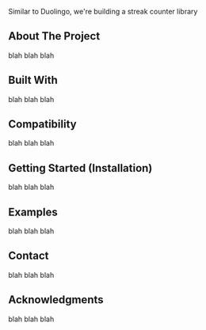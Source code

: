 Similar to Duolingo, we're building a streak counter library

## About The Project

blah blah blah

## Built With

blah blah blah

## Compatibility

blah blah blah

## Getting Started (Installation)

blah blah blah

## Examples

blah blah blah

## Contact

blah blah blah

## Acknowledgments

blah blah blah
